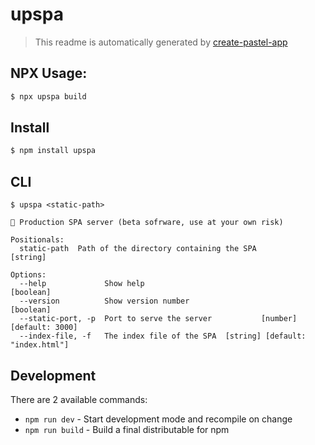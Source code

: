 # upspa

> This readme is automatically generated by [create-pastel-app](https://github.com/vadimdemedes/create-pastel-app)

## NPX Usage:

```bash
$ npx upspa build
```

## Install

```bash
$ npm install upspa
```

## CLI

```
$ upspa <static-path>

🚀 Production SPA server (beta sofrware, use at your own risk)

Positionals:
  static-path  Path of the directory containing the SPA                 [string]

Options:
  --help             Show help                                         [boolean]
  --version          Show version number                               [boolean]
  --static-port, -p  Port to serve the server           [number] [default: 3000]
  --index-file, -f   The index file of the SPA  [string] [default: "index.html"]
```


## Development

There are 2 available commands:

- `npm run dev` - Start development mode and recompile on change
- `npm run build` - Build a final distributable for npm

